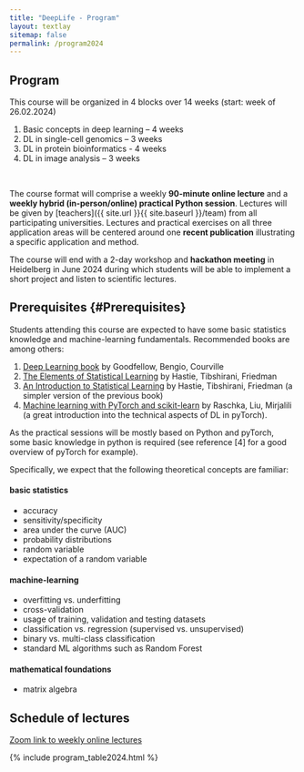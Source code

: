 ```yaml
---
title: "DeepLife - Program"
layout: textlay
sitemap: false
permalink: /program2024
---
```


## Program

This course will be organized in 4 blocks over 14 weeks (start: week of 26.02.2024)

1. Basic concepts in deep learning – 4 weeks
2. DL in single-cell genomics – 3 weeks
3. DL in protein bioinformatics - 4 weeks
4. DL in image analysis – 3 weeks
<br>

The course format will comprise a weekly **90-minute online lecture** and a **weekly hybrid (in-person/online) practical Python session**. Lectures will be given by [teachers]({{ site.url }}{{ site.baseurl }}/team) from all participating universities. Lectures and practical exercises on all three application areas will be centered around one **recent publication** illustrating a specific application and method.
<br>

The course will end with a 2-day workshop and **hackathon meeting** in Heidelberg in June 2024 during which students will be able to implement a short project and listen to scientific lectures.


## Prerequisites {#Prerequisites}

Students attending this course are expected to have some basic statistics knowledge and machine-learning fundamentals. 
Recommended books are among others:

1. [Deep Learning book](https://www.deeplearningbook.org/) by Goodfellow, Bengio, Courville
2. [The Elements of Statistical Learning](https://hastie.su.domains/Papers/ESLII.pdf) by Hastie, Tibshirani, Friedman
3. [An Introduction to Statistical Learning](https://www.statlearning.com/) by Hastie, Tibshirani, Friedman (a simpler version of the previous book)
4. [Machine learning with PyTorch and scikit-learn](https://www.packtpub.com/product/machine-learning-with-pytorch-and-scikit-learn/9781801819312) by Raschka, Liu, Mirjalili (a great introduction into the technical aspects of DL in pyTorch).

As the practical sessions will be mostly based on Python and pyTorch, some basic knowledge in python is required (see reference [4] for a good overview of pyTorch for example).

Specifically, we expect that the following theoretical concepts are familiar:

#### basic statistics 

* accuracy
* sensitivity/specificity
* area under the curve (AUC)
* probability distributions
* random variable
* expectation of a random variable

#### machine-learning

* overfitting vs. underfitting
* cross-validation
* usage of training, validation and testing datasets
* classification vs. regression (supervised vs. unsupervised)
* binary vs. multi-class classification
* standard ML algorithms such as Random Forest

#### mathematical foundations

* matrix algebra


## Schedule of lectures

[Zoom link to weekly online lectures](https://eu02web.zoom-x.de/j/69290726331)

{% include program_table2024.html %}

<br>
<br>

